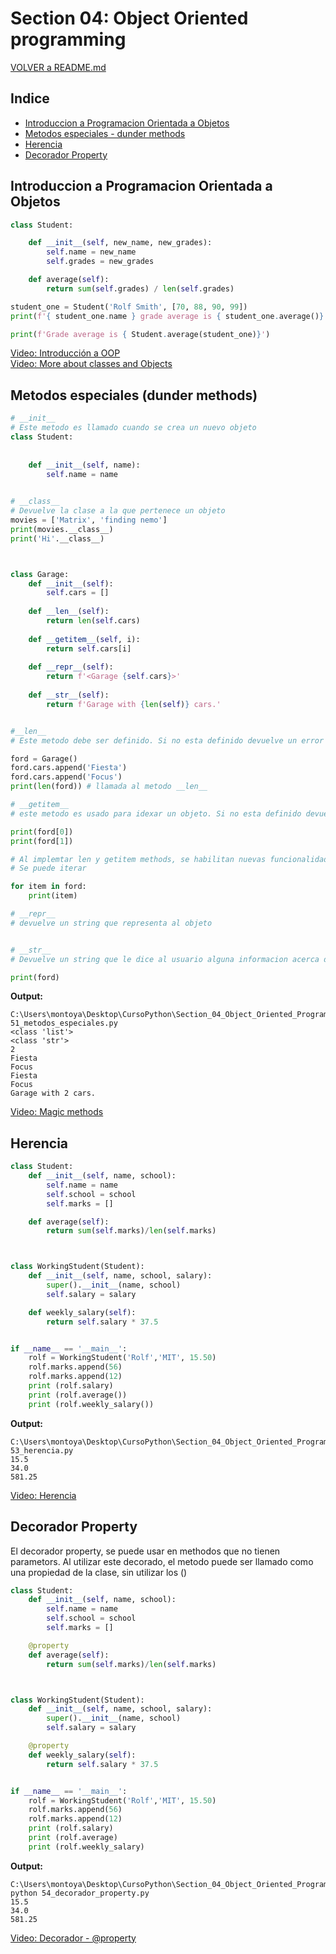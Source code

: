 # Section 04: Object Oriented programming

[VOLVER a README.md](README.md)

## Indice

* [Introduccion a Programacion Orientada a Objetos](#introduccion-a-programacion-orientada-a-objetos)
* [Metodos especiales - dunder methods](#metodos-especiales-dunder-methods)
* [Herencia](#herencia)
* [Decorador Property](#decorador-property)

## Introduccion a Programacion Orientada a Objetos

```python
class Student:

    def __init__(self, new_name, new_grades):
        self.name = new_name
        self.grades = new_grades 

    def average(self):
        return sum(self.grades) / len(self.grades)

student_one = Student('Rolf Smith', [70, 88, 90, 99])
print(f'{ student_one.name } grade average is { student_one.average()}')

print(f'Grade average is { Student.average(student_one)}')
```

[Video: Introducción a OOP](https://www.udemy.com/the-complete-python-course/learn/v4/t/lecture/9417788?start=0)  
[Video: More about classes and Objects](https://www.udemy.com/the-complete-python-course/learn/v4/t/lecture/9417796?start=0)

## Metodos especiales (dunder methods)

```python
# __init__
# Este metodo es llamado cuando se crea un nuevo objeto
class Student:
    
    
    def __init__(self, name):
        self.name = name
    

# __class__
# Devuelve la clase a la que pertenece un objeto
movies = ['Matrix', 'finding nemo']
print(movies.__class__)
print('Hi'.__class__)



class Garage:
    def __init__(self):
        self.cars = []
    
    def __len__(self):
        return len(self.cars)
    
    def __getitem__(self, i):
        return self.cars[i]
    
    def __repr__(self):
        return f'<Garage {self.cars}>'
    
    def __str__(self):
        return f'Garage with {len(self)} cars.'


#__len__
# Este metodo debe ser definido. Si no esta definido devuelve un error

ford = Garage()
ford.cars.append('Fiesta')
ford.cars.append('Focus')
print(len(ford)) # llamada al metodo __len__

# __getitem__
# este metodo es usado para idexar un objeto. Si no esta definido devuelve error

print(ford[0])
print(ford[1])

# Al implemtar len y getitem methods, se habilitan nuevas funcionalidades
# Se puede iterar

for item in ford:
    print(item)

# __repr__
# devuelve un string que representa al objeto


# __str__
# Devuelve un string que le dice al usuario alguna informacion acerca del objeto

print(ford)
```

**Output:**

```console
C:\Users\montoya\Desktop\CursoPython\Section_04_Object_Oriented_Programming>python 51_metodos_especiales.py
<class 'list'>
<class 'str'>
2
Fiesta
Focus
Fiesta
Focus
Garage with 2 cars.
```

[Video: Magic methods](https://www.udemy.com/the-complete-python-course/learn/v4/t/lecture/9417802?start=0)

## Herencia

```python
class Student:
    def __init__(self, name, school):
        self.name = name
        self.school = school
        self.marks = []

    def average(self):
        return sum(self.marks)/len(self.marks)



class WorkingStudent(Student):
    def __init__(self, name, school, salary):
        super().__init__(name, school)
        self.salary = salary

    def weekly_salary(self):
        return self.salary * 37.5


if __name__ == '__main__':
    rolf = WorkingStudent('Rolf','MIT', 15.50)
    rolf.marks.append(56)
    rolf.marks.append(12)
    print (rolf.salary)
    print (rolf.average())
    print (rolf.weekly_salary())
```

**Output:**

```console
C:\Users\montoya\Desktop\CursoPython\Section_04_Object_Oriented_Programming>python 53_herencia.py
15.5
34.0
581.25
```

[Video: Herencia](https://www.udemy.com/the-complete-python-course/learn/v4/t/lecture/9417806?start=0)

## Decorador Property

El decorador property, se puede usar en methodos que no tienen parametors.
Al utilizar este decorado, el metodo puede ser llamado como una propiedad de la clase, sin utilizar los ()

```python
class Student:
    def __init__(self, name, school):
        self.name = name
        self.school = school
        self.marks = []

    @property
    def average(self):
        return sum(self.marks)/len(self.marks)



class WorkingStudent(Student):
    def __init__(self, name, school, salary):
        super().__init__(name, school)
        self.salary = salary

    @property
    def weekly_salary(self):
        return self.salary * 37.5


if __name__ == '__main__':
    rolf = WorkingStudent('Rolf','MIT', 15.50)
    rolf.marks.append(56)
    rolf.marks.append(12)
    print (rolf.salary)
    print (rolf.average)
    print (rolf.weekly_salary)
```

**Output:**

```console
C:\Users\montoya\Desktop\CursoPython\Section_04_Object_Oriented_Programming>python python 54_decorador_property.py
15.5
34.0
581.25
```

[Video: Decorador - @property](https://www.udemy.com/the-complete-python-course/learn/v4/t/lecture/9417822?start=0)

